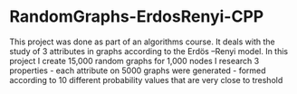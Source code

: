 # RandomGraphs-ErdosRenyi-CPP

This project was done as part of an algorithms course.
It deals with the study of 3 attributes in graphs according to the Erdös –Renyi model.
In this project I create 15,000 random graphs for 1,000 nodes
I research 3 properties - each attribute on 5000 graphs were generated - formed according to 
10 different probability values that are very close to treshold
